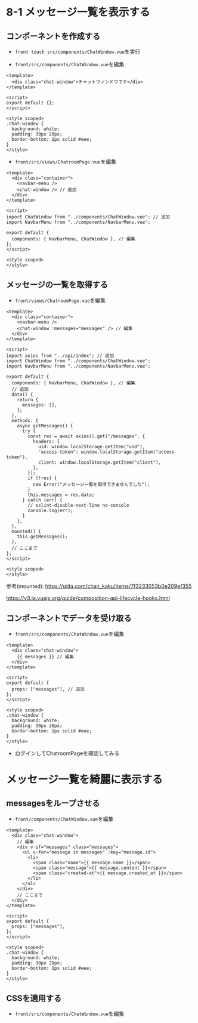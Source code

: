 # 8-1 メッセージ一覧を表示する

## コンポーネントを作成する

+ `front touch src/components/ChatWindow.vue`を実行<br>

+ `front/src/components/ChatWindow.vue`を編集<br>

```vue:ChatWindow.vue
<template>
  <div class="chat-window">チャットウィンドウです</div>
</template>

<script>
export default {};
</script>

<style scoped>
.chat-window {
  background: white;
  padding: 30px 20px;
  border-bottom: 1px solid #eee;
}
</style>
```

+ `front/src/views/ChatroomPage.vue`を編集<br>

```vue:ChatroomPage.vue
<template>
  <div class="container">
    <navbar-menu />
    <chat-window /> // 追加
  </div>
</template>

<script>
import ChatWindow from "../components/ChatWindow.vue"; // 追加
import NavbarMenu from "../components/NavbarMenu.vue";

export default {
  components: { NavbarMenu, ChatWindow }, // 編集
};
</script>

<style scoped>
</style>
```

## メッセージの一覧を取得する

+ `front/views/ChatroomPage.vue`を編集<br>

```vue:ChatroomPage.vue
<template>
  <div class="container">
    <navbar-menu />
    <chat-window :messages="messages" /> // 編集
  </div>
</template>

<script>
import axios from "../api/index"; // 追加
import ChatWindow from "../components/ChatWindow.vue";
import NavbarMenu from "../components/NavbarMenu.vue";

export default {
  components: { NavbarMenu, ChatWindow }, // 編集
  // 追加
  data() {
    return {
      messages: [],
    };
  },
  methods: {
    async getMessages() {
      try {
        const res = await axios().get("/messages", {
          headers: {
            uid: window.localStorage.getItem("uid"),
            "access-token": window.localStorage.getItem("access-token"),
            client: window.localStorage.getItem("client"),
          },
        });
        if (!res) {
          new Error("メッセージ一覧を取得できませんでした");
        }
        this.messages = res.data;
      } catch (err) {
        // eslint-disable-next-line no-console
        console.log(err);
      }
    },
  },
  mounted() {
    this.getMessages();
  },
  // ここまで
};
</script>

<style scoped>
</style>
```

参考(mounted): https://qiita.com/chan_kaku/items/7f3233053b0e209ef355<br>

https://v3.ja.vuejs.org/guide/composition-api-lifecycle-hooks.html<br>

## コンポーネントでデータを受け取る

+ `front/src/components/ChatWindow.vue`を編集<br>

```vue:ChatWindow.vue
<template>
  <div class="chat-window">
    {{ messages }} // 編集
  </div>
</template>

<script>
export default {
  props: ["messages"], // 追加
};
</script>

<style scoped>
.chat-window {
  background: white;
  padding: 30px 20px;
  border-bottom: 1px solid #eee;
}
</style>
```

+ ログインしてChatroomPageを確認してみる<br>

# メッセージ一覧を綺麗に表示する

## messagesをループさせる

+ `front/components/ChatWindow.vue`を編集<br>

```vue:ChatWindow.vue
<template>
  <div class="chat-window">
    // 編集
    <div v-if="messages" class="messages">
      <ul v-for="message in messages" :key="message.id">
        <li>
          <span class="name">{{ message.name }}</span>
          <span class="message">{{ message.content }}</span>
          <span class="created-at">{{ message.created_at }}</span>
        </li>
      </ul>
    </div>
    // ここまで
  </div>
</template>

<script>
export default {
  props: ["messages"],
};
</script>

<style scoped>
.chat-window {
  background: white;
  padding: 30px 20px;
  border-bottom: 1px solid #eee;
}
</style>
```

## CSSを適用する

+ `front/src/components/ChatWindow.vue`を編集<br>

```vue:ChatWindow.vue

```